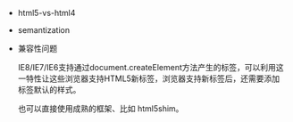 - html5-vs-html4
- semantization
- 兼容性问题

    IE8/IE7/IE6支持通过document.createElement方法产生的标签，可以利用这一特性让这些浏览器支持HTML5新标签，浏览器支持新标签后，还需要添加标签默认的样式。

    也可以直接使用成熟的框架、比如 html5shim。

